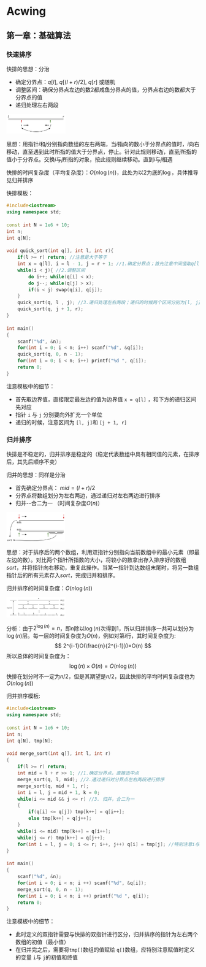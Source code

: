 # Acwing

## 第一章：基础算法

### 快速排序

快排的思想：分治

* 确定分界点：$q[l]$, $q[(l+r)/2]$, $q[r]$ 或随机
* 调整区间：确保分界点左边的数2都咸鱼分界点的值，分界点右边的数都大于分界点的值
* 递归处理左右两段

<img src="./assets/quicksort1.png" style="zoom: 15%;" />

思想：用指针$i$和$j$分别指向数组的左右两端，当$i$指向的数小于分界点的值时，$i$向右移动，直至遇到此时所指的值大于分界点，停止。针对此规则移动$j$，直至$j$所指的值小于分界点。交换$i$与$j$所指的对象，按此规则继续移动。直到$i$与$j$相遇

快排的时间复杂度（平均复杂度）：$O(n\log(n))$，此处为以$2$为底的$\log$，具体推导见归并排序

快排模板：

```c++
#include<iostream>
using namespace std;

const int N = 1e6 + 10;
int n;
int q[N];

void quick_sort(int q[], int l, int r){
    if(l >= r) return; //注意是大于等于
    int x = q[l], i = l - 1, j = r + 1; //1.确定分界点；首先注意中间值取q[l]，递归的时候用j 
    while(i < j){ //2.调整区间
        do i++; while(q[i] < x);
        do j--; while(q[j] > x);
        if(i < j) swap(q[i], q[j]);
    }
    quick_sort(q, l , j); //3.递归处理左右两段；递归的时候两个区间分别为[l, j]和[j + 1, r]
    quick_sort(q, j + 1, r);
}

int main()
{
    scanf("%d", &n);
    for(int i = 0; i < n; i++) scanf("%d", &q[i]);
    quick_sort(q, 0, n - 1);
    for(int i = 0; i < n; i++) printf("%d ", q[i]);
    return 0;
}

```

注意模板中的细节：

* 首先取边界值，直接限定最左边的值为边界值 `x = q[l]` ，和下方的递归区间先对应
* 指针 `i` 与 `j` 分别要向外扩充一个单位
* 递归的时候，注意区间为 `[l, j]`和 `[j + 1, r]`  

### 归并排序

快排是不稳定的，归并排序是稳定的（稳定代表数组中具有相同值的元素，在排序后，其先后顺序不变）

归并的思想：同样是分治

* 首先确定分界点： $mid = (l +r)/2$
* 分界点将数组划分为左右两边，通过递归对左右两边进行排序
* 归并--合二为一  （时间复杂度$O(n)$）

<img src="./assets/mergesort.png" style="zoom:15%;" />

思想：对于排序后的两个数组，利用双指针分别指向当前数组中的最小元素（即最左边的数）。对比两个指针所指数的大小，将较小的数拿出存入排序好的数组$sort$，并将指针向右移动，重复此操作。当某一指针到达数组末尾时，将另一数组指针后的所有元素存入$sort$，完成归并和排序。

归并排序的时间复杂度：$O(n\log(n))$

<img src="./assets/o(n).png" style="zoom: 15%;" />

分析：由于$2^{\log(n)}=n$，即$n$除以$\log(n)$次得到$1$，所以归并排序一共可以划分为$\log(n)$层。每一层的时间复杂度为$O(n)$，例如对第$i$行，其时间复杂度为:
$$
2^{i-1}O(\frac{n}{2^{i-1}})=O(n)
$$
所以总体的时间复杂度为：
$$
\log(n)\times O(n)=O(n\log(n))
$$
快排在划分时不一定为$n/2$，但是其期望是$n/2$，因此快排的平均时间复杂度也为$O(n\log(n))$

归并排序模板:

```c++
#include<iostream>
using namespace std;

const int N = 1e6 + 10;
int n;
int q[N], tmp[N];

void merge_sort(int q[], int l, int r)
{
    if(l >= r) return;
    int mid = l + r >> 1; //1.确定分界点，直接选中点
    merge_sort(q, l, mid); //2.通过递归对分界点左右两段进行排序
    merge_sort(q, mid + 1, r);
    int i = l, j = mid + 1, k = 0;
    while(i <= mid && j <= r) //3. 归并，合二为一
    {
        if(q[i] <= q[j]) tmp[k++] = q[i++];
        else tmp[k++] = q[j++];
    }
    while(i <= mid) tmp[k++] = q[i++];
    while(j <= r) tmp[k++] = q[j++];
    for(int i = l, j = 0; i <= r; i++, j++) q[i] = tmp[j]; //特别注意i与j的初值以及终值
}

int main()
{
    scanf("%d", &n);
    for(int i = 0; i < n; i ++) scanf("%d", &q[i]);
    merge_sort(q, 0, n - 1);
    for(int i = 0; i < n; i ++) printf("%d ", q[i]);
    return 0;
}
```

注意模板中的细节：

* 此时定义的双指针需要与快排的双指针进行区分，归并排序的指针为左右两个数组的初值（最小值）
* 在归并完之后，需要将`tmp[]`数组的值赋给 `q[]`数组，应特别注意赋值时定义的变量 `i`与 `j`的初值和终值